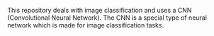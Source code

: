This repository deals with image classification and uses a CNN (Convolutional Neural Network).
The CNN is a special type of neural network which is made for image classification tasks. 
